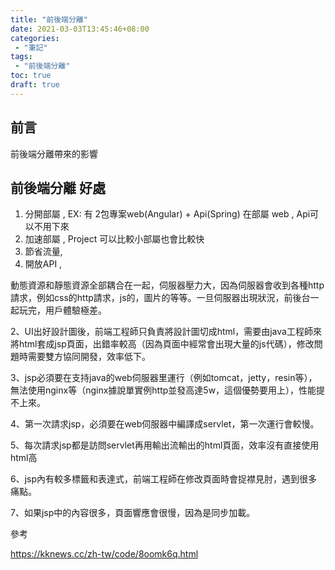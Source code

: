 ```yaml
---
title: "前後端分離"
date: 2021-03-03T13:45:46+08:00
categories:
 - "筆記"
tags:
 - "前後端分離"
toc: true
draft: true
---
```


## 前言

前後端分離帶來的影響

## 前後端分離 好處

1. 分開部屬 , EX: 有 2包專案web(Angular) + Api(Spring) 在部屬 web , Api可以不用下來
2. 加速部屬 , Project 可以比較小部屬也會比較快
3. 節省流量,
4. 開放API ,

動態資源和靜態資源全部耦合在一起，伺服器壓力大，因為伺服器會收到各種http請求，例如css的http請求，js的，圖片的等等。一旦伺服器出現狀況，前後台一起玩完，用戶體驗極差。

2、UI出好設計圖後，前端工程師只負責將設計圖切成html，需要由java工程師來將html套成jsp頁面，出錯率較高（因為頁面中經常會出現大量的js代碼），修改問題時需要雙方協同開發，效率低下。

3、jsp必須要在支持java的web伺服器里運行（例如tomcat，jetty，resin等），無法使用nginx等（nginx據說單實例http並發高達5w，這個優勢要用上），性能提不上來。

4、第一次請求jsp，必須要在web伺服器中編譯成servlet，第一次運行會較慢。

5、每次請求jsp都是訪問servlet再用輸出流輸出的html頁面，效率沒有直接使用html高

6、jsp內有較多標籤和表達式，前端工程師在修改頁面時會捉襟見肘，遇到很多痛點。

7、如果jsp中的內容很多，頁面響應會很慢，因為是同步加載。


參考

https://kknews.cc/zh-tw/code/8oomk6q.html